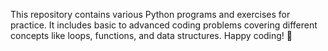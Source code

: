 This repository contains various Python programs and exercises for practice. It includes basic to advanced coding problems covering different concepts like loops, functions, and data structures.
Happy coding! 🚀
